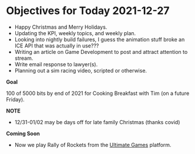 # Objectives for Today 2021-12-27

- Happy Christmas and Merry Holidays.
- Updating the KPI, weekly topics, and weekly plan.
- Looking into nightly build failures, I guess the animation stuff broke an ICE API that was actually in use???
- Writing an article on Game Development to post and attract attention to stream.
- Write email response to lawyer(s).
- Planning out a sim racing video, scripted or otherwise.

**Goal**

100 of 5000 bits by end of 2021 for Cooking Breakfast with Tim (on a future Friday).

**NOTE**

- 12/31-01/02 may be days off for late family Christmas (thanks covid)

**Coming Soon**

- Now we play Rally of Rockets from the [Ultimate Games](https://ultimate.games/) platform.
